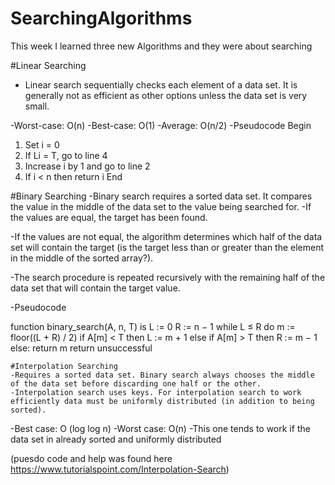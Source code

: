 # SearchingAlgorithms
This week I learned three new Algorithms and they were about searching

#Linear Searching
- Linear search sequentially checks each element of a data set. It is generally not as efficient as other options unless the data set is very small.

-Worst-case: O(n)
-Best-case: O(1)
-Average: O(n/2)
-Pseudocode
Begin
1) Set i = 0
2) If Li = T, go to line 4
3) Increase i by 1 and go to line 2
4) If i < n then return i
End

#Binary Searching
-Binary search requires a sorted data set. It compares the value in the middle of the data set to the value being searched for. 
-If the values are equal, the target has been found.

-If the values are not equal, the algorithm determines which half of the data set will contain the target (is the target less than or greater than the element in the middle of the sorted array?). 

-The search procedure is repeated recursively with the remaining half of the data set that will contain the target value.

-Pseudocode

function binary_search(A, n, T) is
    L := 0
    R := n − 1
    while L ≤ R do
        m := floor((L + R) / 2)
        if A[m] < T then
            L := m + 1
        else if A[m] > T then
            R := m − 1
        else:
            return m
    return unsuccessful
    
    #Interpolation Searching
    -Requires a sorted data set. Binary search always chooses the middle of the data set before discarding one half or the other. 
    -Interpolation search uses keys. For interpolation search to work efficiently data must be uniformly distributed (in addition to being sorted).

-Best case: O (log log n)
-Worst case:  O(n)
-This one tends to work if the data set in already sorted and uniformly distributed

(puesdo code and help was found here https://www.tutorialspoint.com/Interpolation-Search)
